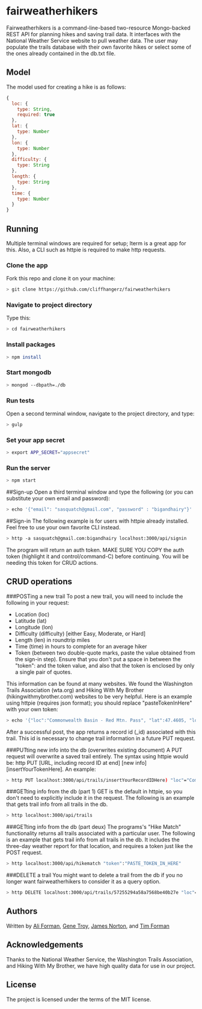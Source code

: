# fairweatherhikers
Fairweatherhikers is a command-line-based two-resource Mongo-backed REST API for planning hikes and saving trail data. It interfaces with the National Weather Service website to pull weather data. The user may populate the trails database with their own favorite hikes or select some of the ones already contained in the db.txt file.

## Model
The model used for creating a hike is as follows:

```js
{
  loc: {
    type: String,
    required: true
  },
  lat: {
    type: Number
  },
  lon: {
    type: Number
  },
  difficulty: {
    type: String
  },
  length: {
    type: String
  },
  time: {
    type: Number
  }
}
```

## Running
Multiple terminal windows are required for setup; Iterm is a great app for this. Also, a CLI such as httpie is required to make http requests.

### Clone the app
Fork this repo and clone it on your machine:
```bash
> git clone https://github.com/cliffhangerz/fairweatherhikers
```

### Navigate to project directory
Type this:
```bash
> cd fairweatherhikers
```

### Install packages
```bash
> npm install
```

### Start mongodb
```bash
> mongod --dbpath=./db
```

### Run tests
Open a second terminal window, navigate to the project directory, and type:
```bash
> gulp
```

### Set your app secret
```bash
> export APP_SECRET="appsecret"
```

### Run the server
```bash
> npm start
```

##Sign-up
Open a third terminal window and type the following (or you can substitute your own email and password):
```bash
> echo '{"email": "sasquatch@gmail.com", "password" : "bigandhairy"}' | http POST localhost:3000/api/signup
```

##Sign-in
The following example is for users with httpie already installed. Feel free to use your own favorite CLI instead.
```bash
> http -a sasquatch@gmail.com:bigandhairy localhost:3000/api/signin
```
The program will return an auth token.
MAKE SURE YOU COPY the auth token (highlight it and control/command-C) before continuing. You will be needing this token for CRUD actions.

## CRUD operations

###POSTing a new trail
To post a new trail, you will need to include the following in your request:
* Location (loc)
* Latitude (lat)
* Longitude (lon)
* Difficulty (difficulty) [either Easy, Moderate, or Hard]
* Length (len) in roundtrip miles
* Time (time) in hours to complete for an average hiker
* Token (between two double-quote marks, paste the value obtained from the sign-in step). Ensure that you don't put a space in between the "token": and the token value, and also that the token is enclosed by only a single pair of quotes.

This information can be found at many websites. We found the Washington Trails Association (wta.org) and Hiking With My Brother (hikingwithmybrother.com) websites to be very helpful.
Here is an example using httpie (requires json format); you should replace "pasteTokenInHere" with your own token:
```bash
> echo '{"loc":"Commonwealth Basin - Red Mtn. Pass", "lat":47.4605, "lon":121.3976, "difficulty":"hard", "length":"7.2", "time":5.5}' | http post localhost:3000/api/trails "token":"PASTE_TOKEN_IN_HERE"
```
After a successful post, the app returns a record id (\_id) associated with this trail. This id is necessary to change trail information in a future PUT request.

###PUTting new info into the db (overwrites existing document)
A PUT request will overwrite a saved trail entirely. The syntax using httpie would be: http PUT [URL, including record ID at end] [new info] [insertYourTokenHere]. An example:
```bash
> http PUT localhost:3000/api/trails/insertYourRecordIDHere) "loc"="Commonwealth Basin - Red Mountain Trail" "token":"PASTE_TOKEN_IN_HERE"
```

###GETting info from the db (part 1)
GET is the default in httpie, so you don't need to explicitly include it in the request. The following is an example that gets trail info from all trails in the db.
```bash
> http localhost:3000/api/trails
```

###GETting info from the db (part deux)
The programs's "Hike Match" functionality returns all trails associated with a particular user. The following is an example that gets trail info from all trails in the db. It includes the three-day weather report for that location, and requires a token just like the POST request.
```bash
> http localhost:3000/api/hikematch "token":"PASTE_TOKEN_IN_HERE"
```

###DELETE a trail
You might want to delete a trail from the db if you no longer want fairweatherhikers to consider it as a query option. 
```bash
> http DELETE localhost:3000/api/trails/57255294a58a7568be40b27e "loc"="Commonwealth Basin Trail" "token":"PASTE_TOKEN_IN_HERE"

```

## Authors

Written by
[Ali Forman](https://github.com/AlegriaForman),
[Gene Troy](https://github.com/energene),
[James Norton](https://github.com/jimmynono), and
[Tim Forman](https://github.com/T4Man)


## Acknowledgements
Thanks to the National Weather Service, the Washington Trails Association, and Hiking With My Brother, we have high quality data for use in our project.

## License

The project is licensed under the terms of the MIT license.
